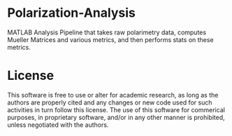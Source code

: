# Polarization-Analysis
MATLAB Analysis Pipeline that takes raw polarimetry data, computes Mueller Matrices and various metrics, and then performs stats on these metrics.

# License
This software is free to use or alter for academic research, as long as the authors are properly cited and any changes or new code used for such activities in turn follow this license.
The use of this software for commerical purposes, in proprietary software, and/or in any other manner is prohibited, unless negotiated with the authors.
